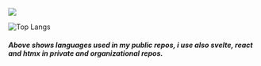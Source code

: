 ![](http://github-profile-summary-cards.vercel.app/api/cards/profile-details?username=rossvold&theme=tokyonight)

![Top Langs](https://github-readme-stats.vercel.app/api/top-langs/?username=rossvold&hide_progress=true)
##### Above shows languages used in my public repos, i use also svelte, react and htmx in private and organizational repos.
